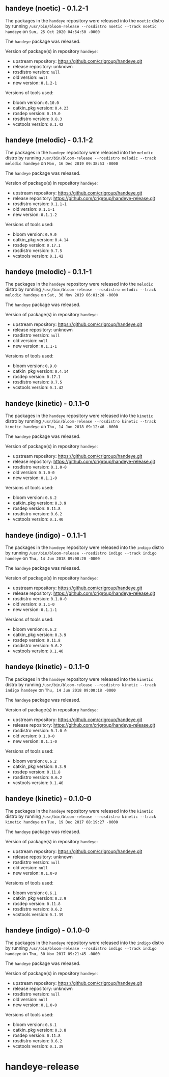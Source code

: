 ## handeye (noetic) - 0.1.2-1

The packages in the `handeye` repository were released into the `noetic` distro by running `/usr/bin/bloom-release --rosdistro noetic --track noetic handeye` on `Sun, 25 Oct 2020 04:54:50 -0000`

The `handeye` package was released.

Version of package(s) in repository `handeye`:

- upstream repository: https://github.com/crigroup/handeye.git
- release repository: unknown
- rosdistro version: `null`
- old version: `null`
- new version: `0.1.2-1`

Versions of tools used:

- bloom version: `0.10.0`
- catkin_pkg version: `0.4.23`
- rosdep version: `0.19.0`
- rosdistro version: `0.8.3`
- vcstools version: `0.1.42`


## handeye (melodic) - 0.1.1-2

The packages in the `handeye` repository were released into the `melodic` distro by running `/usr/bin/bloom-release --rosdistro melodic --track melodic handeye` on `Mon, 16 Dec 2019 09:38:53 -0000`

The `handeye` package was released.

Version of package(s) in repository `handeye`:

- upstream repository: https://github.com/crigroup/handeye.git
- release repository: https://github.com/crigroup/handeye-release.git
- rosdistro version: `0.1.1-1`
- old version: `0.1.1-1`
- new version: `0.1.1-2`

Versions of tools used:

- bloom version: `0.9.0`
- catkin_pkg version: `0.4.14`
- rosdep version: `0.17.1`
- rosdistro version: `0.7.5`
- vcstools version: `0.1.42`


## handeye (melodic) - 0.1.1-1

The packages in the `handeye` repository were released into the `melodic` distro by running `/usr/bin/bloom-release --rosdistro melodic --track melodic handeye` on `Sat, 30 Nov 2019 06:01:28 -0000`

The `handeye` package was released.

Version of package(s) in repository `handeye`:

- upstream repository: https://github.com/crigroup/handeye.git
- release repository: unknown
- rosdistro version: `null`
- old version: `null`
- new version: `0.1.1-1`

Versions of tools used:

- bloom version: `0.9.0`
- catkin_pkg version: `0.4.14`
- rosdep version: `0.17.1`
- rosdistro version: `0.7.5`
- vcstools version: `0.1.42`


## handeye (kinetic) - 0.1.1-0

The packages in the `handeye` repository were released into the `kinetic` distro by running `/usr/bin/bloom-release --rosdistro kinetic --track kinetic handeye` on `Thu, 14 Jun 2018 09:12:46 -0000`

The `handeye` package was released.

Version of package(s) in repository `handeye`:

- upstream repository: https://github.com/crigroup/handeye.git
- release repository: https://github.com/crigroup/handeye-release.git
- rosdistro version: `0.1.0-0`
- old version: `0.1.0-0`
- new version: `0.1.1-0`

Versions of tools used:

- bloom version: `0.6.2`
- catkin_pkg version: `0.3.9`
- rosdep version: `0.11.8`
- rosdistro version: `0.6.2`
- vcstools version: `0.1.40`


## handeye (indigo) - 0.1.1-1

The packages in the `handeye` repository were released into the `indigo` distro by running `/usr/bin/bloom-release --rosdistro indigo --track indigo handeye` on `Thu, 14 Jun 2018 09:08:20 -0000`

The `handeye` package was released.

Version of package(s) in repository `handeye`:

- upstream repository: https://github.com/crigroup/handeye.git
- release repository: https://github.com/crigroup/handeye-release.git
- rosdistro version: `0.1.0-0`
- old version: `0.1.1-0`
- new version: `0.1.1-1`

Versions of tools used:

- bloom version: `0.6.2`
- catkin_pkg version: `0.3.9`
- rosdep version: `0.11.8`
- rosdistro version: `0.6.2`
- vcstools version: `0.1.40`


## handeye (kinetic) - 0.1.1-0

The packages in the `handeye` repository were released into the `kinetic` distro by running `/usr/bin/bloom-release --rosdistro kinetic --track indigo handeye` on `Thu, 14 Jun 2018 09:00:18 -0000`

The `handeye` package was released.

Version of package(s) in repository `handeye`:

- upstream repository: https://github.com/crigroup/handeye.git
- release repository: https://github.com/crigroup/handeye-release.git
- rosdistro version: `0.1.0-0`
- old version: `0.1.0-0`
- new version: `0.1.1-0`

Versions of tools used:

- bloom version: `0.6.2`
- catkin_pkg version: `0.3.9`
- rosdep version: `0.11.8`
- rosdistro version: `0.6.2`
- vcstools version: `0.1.40`


## handeye (kinetic) - 0.1.0-0

The packages in the `handeye` repository were released into the `kinetic` distro by running `/usr/bin/bloom-release --rosdistro kinetic --track kinetic handeye` on `Tue, 19 Dec 2017 08:19:27 -0000`

The `handeye` package was released.

Version of package(s) in repository `handeye`:

- upstream repository: https://github.com/crigroup/handeye.git
- release repository: unknown
- rosdistro version: `null`
- old version: `null`
- new version: `0.1.0-0`

Versions of tools used:

- bloom version: `0.6.1`
- catkin_pkg version: `0.3.9`
- rosdep version: `0.11.8`
- rosdistro version: `0.6.2`
- vcstools version: `0.1.39`


## handeye (indigo) - 0.1.0-0

The packages in the `handeye` repository were released into the `indigo` distro by running `/usr/bin/bloom-release --rosdistro indigo --track indigo handeye` on `Thu, 30 Nov 2017 09:21:45 -0000`

The `handeye` package was released.

Version of package(s) in repository `handeye`:

- upstream repository: https://github.com/crigroup/handeye.git
- release repository: unknown
- rosdistro version: `null`
- old version: `null`
- new version: `0.1.0-0`

Versions of tools used:

- bloom version: `0.6.1`
- catkin_pkg version: `0.3.8`
- rosdep version: `0.11.8`
- rosdistro version: `0.6.2`
- vcstools version: `0.1.39`


# handeye-release